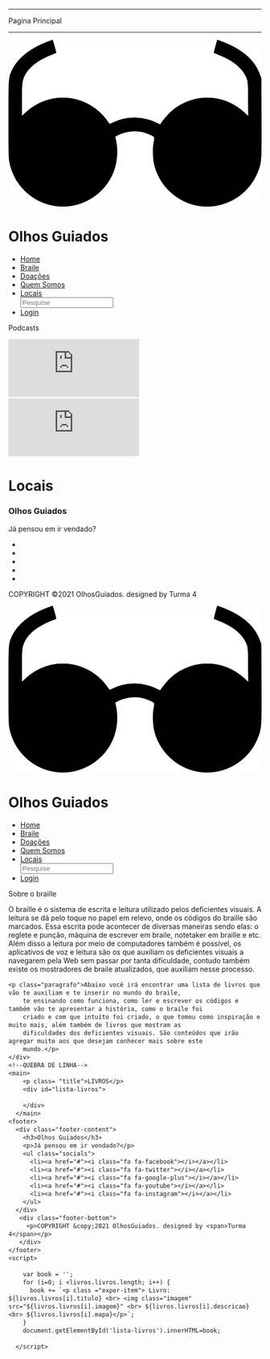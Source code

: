 *************************************************************************************************************************************************
Pagina Principal
*************************************************************************************************************************************************


<!DOCTYPE html>
<html lang="en">
<head>
    <meta charset="UTF-8">
    <meta http-equiv="X-UA-Compatible" content="IE=edge">
    <meta name="viewport" content="width=device-width, initial-scale=1.0">
    <title>Index</title>
    <link rel="preconnect" href="https://fonts.googleapis.com">
    <link rel="preconnect" href="https://fonts.gstatic.com" crossorigin>
    <link href="https://fonts.googleapis.com/css2?family=Poppins:wght@600&display=swap" rel="stylesheet">
    <link rel="stylesheet" href="font-awesome-4.7.0/css/font-awesome.min.css">
    <link rel="stylesheet" type="text/css" href="estilo.css">
    <script src="https//use.fontawesome.com/ae97aecf40a.js"></script>
    <script src="dbfake.js"></script>
</head>
<body>
    <div id="fundo">
      <img class="logo" src="oculos.png">
      <div class="titulo">
        <h1>Olhos Guiados</h1>
      </div>
    </div>
    <nav class="menu-principal">
        <ul>
            <li><a href="index.html">Home</a></li>
            <li><a href="braile.html">Braile</a></li>
            <li><a href="#">Doações</a></li>
            <li><a href="quem.html">Quem Somos</a></li>
            <li><a href=locais.html>Locais</a></li>
            <input class="search-txt" type="text" name="" placeholder="Pesquise">
            <li><a href=login.html>Login</a></li>
        </ul>
    </nav>
    <div id="fundo2">
    <p class= "title"> Podcasts</p>
    <iframe width="260" height="115" src="https://www.youtube.com/embed/dqE50LUi1xI" title="YouTube video player"
    frameborder="0" allow="accelerometer; autoplay; clipboard-write; encrypted-media; gyroscope; picture-in-picture"
    allowfullscreen>
  </iframe>

  <iframe width="260" height="115" src="https://www.youtube.com/embed/qu-V7tdmcWw" title="YouTube video player"
  frameborder="0" allow="accelerometer; autoplay; clipboard-write; encrypted-media; gyroscope; picture-in-picture"
  allowfullscreen>
</iframe>
    </div>
   <!--QUEBRA DE LINHA-->
    <main>
      <h1>Locais</h1>
      <div id="lista-locais">
      </div>
    </main>
    <footer>
      <div class="footer-content">
        <h3>Olhos Guiados</h3>
        <p>Já pensou em ir vendado?</p>
        <ul class="socials">
          <li><a href="#"><i class="fa fa-facebook"></i></a></li>
          <li><a href="#"><i class="fa fa-twitter"></i></a></li>
          <li><a href="#"><i class="fa fa-google-plus"></i></a></li>
          <li><a href="#"><i class="fa fa-youtube"></i></a></li>
          <li><a href="#"><i class="fa fa-instagram"></i></a></li>
        </ul>
      </div>
       <div class="footer-bottom">
         <p>COPYRIGHT &copy;2021 OlhosGuiados. designed by <span>Turma 4</span></p>
       </div>
    </footer>
    <script>

        var locs = '';
        for (i=0; i <2; i++) {
          locs += `<p class ="expor-item"> Local:<br> ${locais.locais[i].nome} <br> <img class="imagem" src="${locais.locais[i].foto}"> <br> ${locais.locais[i].endereço} <br> ${locais.locais[i].nota} <br> ${locais.locais[i].comentario}</p>`;
        }
        document.getElementById('lista-locais').innerHTML=locs;
    
      </script>
</body>
</html>

*************************************************************************************************************************************************
estilo. CSS
*************************************************************************************************************************************************

header{
  width: 100vw; 
  height: 100%;
    overflow-x: hidden ;
  }
body{
  width: 100vw;
    position: absolute;
  }
  .Podcast{
    display: inline-start
  }
  .logo{
      width: 70px;
      position: relative;
      bottom: 10px;
    }
    .titulo{
      font-style: italic;
      position: relative;
      bottom: 60px;
      left: 90px;
      color:aliceblue;
      
    }
  #fundo{
        background-color: #333;;
        height: 60px;
        padding: 20px;
    }

  *{
      margin: 0pt;
      padding: 0pt;
      box-sizing: border-box;
      font-family: 'Poppins';
    }

  .menu-principal ul{
        list-style: none;
        padding: 0px;
        background-color: #222;
        text-decoration: none;;
      }
  .menu-local ul{
        list-style: none;
        padding: 0px;
        background-color: rgb(147, 213, 114);
        text-decoration: none;;
      }
      
  .menu-principal ul li{
        display: inline;
      }
  .menu-local ul li{
        display: inline;
      }

  .menu-principal ul li a{
        color: rgb(237, 205, 250);
        padding: 20px;
        display: inline-block;
        text-decoration: none;
        transition: background .6s;
      }
  .menu-local ul li a{
        color: #fff;
        padding: 20px;
        display: inline-block;
        text-decoration: none;
        transition: background .6s;
      }
  .menu-principal ul li:last-child a{
        float: right;
        background-color: #999 ;
      }
  .menu-local ul li:last-child a{
        float: right;
        background-color: #999 ;
      }

  .menu-principal ul li a:hover{
        background-color: rgb(134, 123, 123);
      }
  .menu-local ul li a:hover{
        background-color: rgb(134, 123, 123);
      }

  #fundo2{
        background-color:snow;
    }
    .title{
      font-size: 22pt;
      text-align: justify;
    }
    .paragrafo{
        font-size: 12pt;
        text-align: justify;
    }
    .expor-item {
        width: 220px;
        float: left;
        padding: 0 10px;
    }
    .imagem{
        width: 200px;
        height: 300px;
    }
    .expor-locais{
      float:left;
      padding: 0 10px;
    }
footer{
        position: absolute;
        bottom: -500px ;
        background: #333;
        height: auto;
        width: 100vw;
        font-family: Arial, Helvetica, sans-serif;
        color: #fff;
      }
      .footer-content{
        display: flex;
        align-items: center;
        justify-content: center;
        flex-direction: column;
        text-align: center;
      }

      .footer-content h3{
        font-size: 1.8rem;
        font-weight: 400;
        text-transform: capitalize;
        line-height: 3rem;
      }

      .footer-content p{
        max-width: 500px;
        margin: 10px auto;
        line-height: 28px;
        font-size: 14px;
      }

      .socials{
        list-style: none;
        display: flex;
        align-items: center;
        justify-content: center;
        margin: 1rem 0 3rem 0;
      }

      .socials li{
        margin: 0 10px;
      }

      .socials a{
        text-decoration: none;
        color: #fff;
      }

      .socials a i{
        font-size: 1.1rem;
        transition: color .4s ease;
      }
      
      .socials a:hover i{
        color: #999;
      }

      .footer-bottom{
        background: #222;
        width: 100vw;
        padding: 20px 0;
        text-align: center;
      }

      .footer-bottom p{
        font-size: 14px;
        word-spacing: 2px;
        text-transform: capitalize;
      }
      .footer-bottom span{
        text-transform: uppercase;
        opacity: .4;
        font-weight: 200;
      }


*************************************************************************************************************************************************
dbfake.js
*************************************************************************************************************************************************

var livros={
    livros:[
        {
            titulo:'Jornalismo em Braille',
            imagem:'https://images-na.ssl-images-amazon.com/images/I/419aP0l6JOL._SX351_BO1,204,203,200_.jpg',
            descricao:'Livro "Jornalismo em Braille, da autora Alessandra Nascimento',
            mapa: "Link do site para compra"
        },{
            titulo:'Feche os olhos para ver melhor',
            imagem:'https://images-na.ssl-images-amazon.com/images/I/411wfknSpfL._SX359_BO1,204,203,200_.jpg',
            descricao:'Livro "Feche os olhos para ver melhor", do autor Sergio Sá',
            mapa:'Link do site para compra'
        },{
            titulo:'Era uma vez uma página em branco',
            imagem:'https://images-na.ssl-images-amazon.com/images/I/41OJp-RQuXL._SY496_BO1,204,203,200_.jpg',
            descricao:'Livro "Era uma vez uma página em branco", da autora Ana Carmen Franco Nogueira',
            mapa:'Link do site para compra'
        },{
            titulo:'Alfabeto Braille',
            imagem:'https://www.alfabeto.net.br/wp-content/uploads/2013/09/alfabeto-braille.gif',
            descricao:'Alfabeto em braille que está disponível no site abaixo',
            mapa:'Link do site: https://www.alfabeto.net.br/alfabeto-braille/'
        },
    ]
    }
var locais={
    locais:[
        {
            id:'1',
            nome:'PUC Minas Coração Eucarístico',
            foto:'https://lh5.googleusercontent.com/p/AF1QipNj-6GR75uY5vBquhe27Sqb2q3pnbqpokjjjSa4=w408-h306-k-no',
            endereço:'R. Dom José Gaspar, 500 - Coração Eucarístico, Belo Horizonte - MG',
            nota:'Excelente',
            comentario:'Ótima estrutura'
        },{
            id:'2',
            nome:'PUC Minas Barreiro',
            foto:'https://lh5.googleusercontent.com/p/AF1QipP_Ei9ZL1J_7GEqgpMBJQIQV3iyob1vnXBFyG6c=w426-h240-k-no',
            endereço:'Av. Afonso Vaz de Melo, 1200 - Barreiro, Belo Horizonte - MG',
            nota:'Bom',
            comentario:'Boa infraestrutura'
        },{
            id:'3',
            nome:'Casa do Baile',
            foto:'https://lh5.googleusercontent.com/p/AF1QipPt3dRFe_eqOg9w2mCayDxfUrvqY00epM4obt-P=w408-h306-k-no',
            endereço:'Av. Otacílio Negrão de Lima, 751 - Pampulha, Belo Horizonte - MG',
            nota:'Excelente',
            comentario:'Possui visitas sensoriais e disponibiliza dispositivos táteis, sonoros e até gustativos.'
        },{
            id:'4',
            nome:'Museu de Arte da Pampulha',
            foto:'https://lh5.googleusercontent.com/p/AF1QipPKEssCdLAd6wk1fMDQUwz_rEQQ86FBQkOCcnm4=w408-h272-k-no',
            endereço:'Av. Otacílio Negrão de Lima, 16585 - Pampulha, Belo Horizonte - MG',
            nota:'Excelente',
            comentario:'Possui visitas sensoriais e disponibiliza dispositivos táteis, sonoros e até gustativos.'
        },{
            id:'5',
            nome:'Museu de Artes e Ofícios',
            foto:'https://lh5.googleusercontent.com/p/AF1QipMl8UvD-_DVgE_T14jzVXNiKmT_cMvopwJtBFjC=w408-h272-k-no',
            endereço:'Praça Rui Barbosa, 600 - Centro, Belo Horizonte - MG',
            nota:'Excelente',
            comentario:'Promove a acessibilidade cultural por meio de visitas sensoriais para pessoas com deficiência visual e auditiva.'
        },{
            id:'6',
            nome:'Praça do Papa',
            foto:'https://lh5.googleusercontent.com/p/AF1QipPGXEkt9gXTPRJwk0PpwXFu4mOddB4vMxIvX1M_=w408-h248-k-no',
            endereço:'Av. Agulhas Negras, s/n - Mangabeiras, Belo Horizonte - MG',
            nota:'Excelente',
            comentario:'Oferece espaços de fácil acesso e com adaptações.'
        },{
            id:'7',
            nome:'Parque Municipal Américo Renné Giannetti',
            foto:'https://lh5.googleusercontent.com/p/AF1QipOognVNVohCg5KYP4VoNUQRK5sABfTAa7ppvHmb=w426-h240-k-no',
            endereço:'Av. Afonso Pena, 1377 - Centro, Belo Horizonte - MG',
            nota:'Excelente',
            comentario:'Oferece espaços de fácil acesso e com adaptações.'
        },{
            id:'8',
            nome:'Mineirão',
            foto:'https://lh5.googleusercontent.com/p/AF1QipNxT7u33mBOWzYhykkJCRHPe4T9m4itUsIZBIWe=w408-h271-k-no',
            endereço:'Av. Antônio Abrahão Caram, 1001 - São José, Belo Horizonte - MG',
            nota:'Excelente',
            comentario:'Oferece espaços de fácil acesso e com adaptações'
        },{
            id:'9',
            nome:'A Pão de Queijaria',
            foto:'https://lh5.googleusercontent.com/p/AF1QipM7MZHcJv58dfpqXyh3_V_sqHL7w7MCJNtaaz2K=w408-h272-k-no',
            endereço:'R. Antônio de Albuquerque, 856 - Funcionários, Belo Horizonte - MG',
            nota:'Bom',
            comentario:'Boa acessibilidade'
        },{
            id:'10',
            nome:'Cine Theatro Brasil',
            foto:'https://lh5.googleusercontent.com/p/AF1QipOQCnvqcRdYRowFBt1RdXybJwaSz3JZy8YZiy2T=w408-h544-k-no',
            endereço:'Av. Amazonas, 315 - Centro, Belo Horizonte - MG',
            nota:'Excelente',
            comentario:'Todos os espetáculos próprios contam com, pelo menos, uma sessão em libras e audiodescrição e as exposições têm informações em braile.  No quesito estrutura, o teatro oferece assentos demarcados, elevadores com leitura em Braile, poltronas adaptadas, banheiros acessíveis e sinalização.'
        },{
            id:'11',
            nome:'Edifício Maleta',
            foto:'https://lh5.googleusercontent.com/p/AF1QipMEiBE6VQjlZ_capvL_ySebQHKM0ZcunxnhKvOc=w408-h864-k-no',
            endereço:'R. da Bahia, 1148 - Centro, Belo Horizonte - MG',
            nota:'Bom',
            comentario:'Várias opções de bares e restaurante, com local adaptado.'
        },{
            id:'12',
            nome:'Mercado Central',
            foto:'https://lh5.googleusercontent.com/p/AF1QipMmsPQqEdM0QjkML7OrtJbBOpKyTgBW3DEGGRuY=w408-h306-k-no',
            endereço:'Av. Augusto de Lima, 744 - Centro, Belo Horizonte - MG',
            nota:'Excelente',
            comentario:'Oferece espaços de fácil acesso e com adaptações.'
        }
    ]
}

function insertLocal(locais) {
    // Calcula novo Id a partir do último código existente no array (PODE GERAR ERRO SE A BASE ESTIVER VAZIA)
    let novoId = 13;
    if (db.data.length != 0) 
      novoId = locais.locais[locais.locais.length - 1].id + 1;
    let novolocal = {
        "id": novoId,
        "nome": locais.nome,
        "endereço" : locais.endereço,
        "nota": locais.nota,
        "comentario" : locais.comentario,
    };

    // Insere o novo objeto no array
    locais.locais.push(novolocal);
    displayMessage("Contato inserido com sucesso");

    // Atualiza os dados no Local Storage
    localStorage.setItem('locais', JSON.stringify(db));
}

*************************************************************************************************************************************************
Pagina Braile
*************************************************************************************************************************************************

<!DOCTYPE html>
<html lang="en">
<head>
    <meta charset="UTF-8">
    <meta http-equiv="X-UA-Compatible" content="IE=edge">
    <meta name="viewport" content="width=device-width, initial-scale=1.0">
    <title>Braille</title>
    <link rel="preconnect" href="https://fonts.googleapis.com">
    <link rel="preconnect" href="https://fonts.gstatic.com" crossorigin>
    <link href="https://fonts.googleapis.com/css2?family=Poppins:wght@600&display=swap" rel="stylesheet">
    <link rel="stylesheet" href="font-awesome-4.7.0/css/font-awesome.min.css">
    <link rel="stylesheet" type="text/css" href="estilo.css">
    <script src="https//use.fontawesome.com/ae97aecf40a.js"></script>
    <script src="dbfake.js"></script>
</head>
<body>
    <div id="fundo">
      <img class="logo" src="oculos.png">
      <div class="titulo">
        <h1>Olhos Guiados</h1>
      </div>
    </div>
    <nav class="menu-principal">
        <ul>
            <li><a href="index.html">Home</a></li>
            <li><a href="braile.html">Braile</a></li>
            <li><a href="#">Doações</a></li>
            <li><a href="quem.html">Quem Somos</a></li>
            <li><a href=locais.html>Locais</a></li>
            <input class="search-txt" type="text" name="" placeholder="Pesquise">
            <li><a href=login.html>Login</a></li>
        </ul>
    </nav>
    <div id="fundo2">
    <p class= "title"> Sobre o braille</p>
    <p class="paragrafo">O braille é o sistema de escrita e leitura utilizado pelos deficientes visuais. A leitura se dá pelo toque
        no papel em relevo, onde os códigos do braille são marcados. Essa escrita pode acontecer de diversas maneiras
        sendo elas: o reglete e punção, máquina de escrever em braile, notetaker em braille e etc. Além disso a leitura
        por meio de computadores também é possível, os aplicativos de voz e leitura são os que auxiliam os deficientes
        visuais a navegarem pela Web sem passar por tanta dificuldade, contudo também existe os mostradores de braile
        atualizados, que auxiliam nesse processo.</p>

    <p class="paragrafo">Abaixo você irá encontrar uma lista de livros que vão te auxiliam e te inserir no mundo do braile, 
        te ensinando como funciona, como ler e escrever os códigos e também vão te apresentar a história, como o braile foi
        criado e com que intuíto foi criado, o que tomou como inspiração e muito mais, além também de livros que mostram as
        dificuldades dos deficientes visuais. São conteúdos que irão agregar muito aos que desejam conhecer mais sobre este 
        mundo.</p>
    </div>
    <!--QUEBRA DE LINHA-->
    <main>
        <p class= "title">LIVROS</p>
        <div id="lista-livros">

        </div>
      </main>
    <footer>
      <div class="footer-content">
        <h3>Olhos Guiados</h3>
        <p>Já pensou em ir vendado?</p>
        <ul class="socials">
          <li><a href="#"><i class="fa fa-facebook"></i></a></li>
          <li><a href="#"><i class="fa fa-twitter"></i></a></li>
          <li><a href="#"><i class="fa fa-google-plus"></i></a></li>
          <li><a href="#"><i class="fa fa-youtube"></i></a></li>
          <li><a href="#"><i class="fa fa-instagram"></i></a></li>
        </ul>
      </div>
       <div class="footer-bottom">
         <p>COPYRIGHT &copy;2021 OlhosGuiados. designed by <span>Turma 4</span></p>
       </div>
    </footer>
    <script>

        var book = '';
        for (i=0; i <livros.livros.length; i++) {
          book += `<p class ="expor-item"> Livro: ${livros.livros[i].titulo} <br> <img class="imagem" src="${livros.livros[i].imagem}" <br> ${livros.livros[i].descricao} <br> ${livros.livros[i].mapa}</p>`;
        }
        document.getElementById('lista-livros').innerHTML=book;
    
      </script>
</body>
</html>


